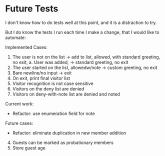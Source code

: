 # Future Tests

I don't know how to do tests well at this point,
and it is a distraction to try.

But I do know the tests I run each time I make a change,
that I would like to automate:

Implemented Cases:
1. The user is not on the list -> add to list,
   allowed, with standard greeting, no exit,
    a. User was added, -> standard greeting, no exit
2. The user started on the list, allowedw/note -> custom greeting, no exit
3. Bare newline/no input -> exit
4. On exit, print final visitor list
5. Visitor recognition is not case sensitive
6. Visitors on the deny list are denied
7. Visitors on deny-with-note list are denied and noted

Current work:
- Refactor: use enumeration field for note

Future cases:
- Refactor: eliminate duplication in new member addition
4. Guests can be marked as probationary members
5. Store guest age
